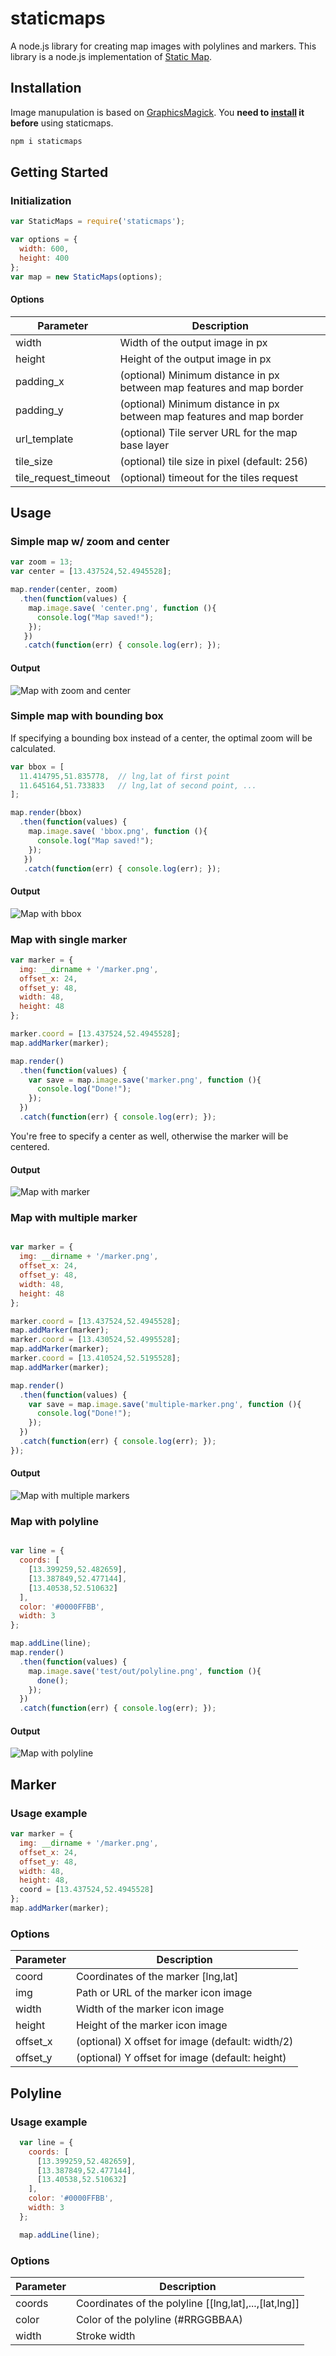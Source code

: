 # staticmaps
A node.js library for creating map images with polylines and markers. This library is a node.js implementation of [Static Map](https://github.com/komoot/staticmap).

## Installation

Image manupulation is based on [GraphicsMagick](http://www.graphicsmagick.org/). You **need to [install](http://www.graphicsmagick.org/README.html#documentation) it before** using staticmaps.

```bash
npm i staticmaps
```
## Getting Started

### Initialization ###
```javascript
var StaticMaps = require('staticmaps');
```
```javascript
var options = {
  width: 600,
  height: 400
};
var map = new StaticMaps(options);
```
#### Options
Parameter           | Description
------------------- | -------------
width               | Width of the output image in px
height              | Height of the output image in px
padding_x           | (optional) Minimum distance in px between map features and map border
padding_y           | (optional) Minimum distance in px between map features and map border
url_template        | (optional) Tile server URL for the map base layer
tile_size           | (optional) tile size in pixel (default: 256)
tile_request_timeout| (optional) timeout for the tiles request

## Usage

### Simple map w/ zoom and center
```javascript
var zoom = 13;
var center = [13.437524,52.4945528];

map.render(center, zoom)
  .then(function(values) {
    map.image.save( 'center.png', function (){
      console.log("Map saved!");  
    });  
   })
   .catch(function(err) { console.log(err); });
```
#### Output
![Map with zoom and center](https://stephangeorg.github.io/staticmaps/sample/center.png)

### Simple map with bounding box

If specifying a bounding box instead of a center, the optimal zoom will be calculated.

```javascript
var bbox = [
  11.414795,51.835778,  // lng,lat of first point
  11.645164,51.733833   // lng,lat of second point, ...
];

map.render(bbox)
  .then(function(values) {
    map.image.save( 'bbox.png', function (){
      console.log("Map saved!");  
    });  
   })
   .catch(function(err) { console.log(err); });
```
#### Output
![Map with bbox](https://stephangeorg.github.io/staticmaps/sample/bbox.png)

### Map with single marker

```javascript
var marker = {
  img: __dirname + '/marker.png',
  offset_x: 24,
  offset_y: 48,
  width: 48,
  height: 48
};

marker.coord = [13.437524,52.4945528];
map.addMarker(marker);

map.render()
  .then(function(values) {
    var save = map.image.save('marker.png', function (){
      console.log("Done!");
    });
  })
  .catch(function(err) { console.log(err); });

```
You're free to specify a center as well, otherwise the marker will be centered.

#### Output
![Map with marker](https://stephangeorg.github.io/staticmaps/sample/marker.png)

### Map with multiple marker
```javascript

var marker = {
  img: __dirname + '/marker.png',
  offset_x: 24,
  offset_y: 48,
  width: 48,
  height: 48
};

marker.coord = [13.437524,52.4945528];
map.addMarker(marker);
marker.coord = [13.430524,52.4995528];
map.addMarker(marker);
marker.coord = [13.410524,52.5195528];
map.addMarker(marker);

map.render()
  .then(function(values) {
    var save = map.image.save('multiple-marker.png', function (){
      console.log("Done!");
    });
  })
  .catch(function(err) { console.log(err); });
});

```
#### Output
![Map with multiple markers](https://stephangeorg.github.io/staticmaps/sample/multiple-marker.png?raw=true)

### Map with polyline
```javascript

var line = {
  coords: [
    [13.399259,52.482659],
    [13.387849,52.477144],
    [13.40538,52.510632]
  ],
  color: '#0000FFBB',
  width: 3
};

map.addLine(line);
map.render()
  .then(function(values) {
    map.image.save('test/out/polyline.png', function (){
      done();
    });
  })
  .catch(function(err) { console.log(err); });

```
#### Output
![Map with polyline](https://stephangeorg.github.io/staticmaps/sample/polyline.png?raw=true)

## Marker 
### Usage example
```javascript
var marker = {
  img: __dirname + '/marker.png',
  offset_x: 24,
  offset_y: 48,
  width: 48,
  height: 48,
  coord = [13.437524,52.4945528]
};
map.addMarker(marker);
```

### Options
Parameter           | Description
------------------- | -------------
coord               | Coordinates of the marker [lng,lat]
img                 | Path or URL of the marker icon image
width               | Width of the marker icon image
height              | Height of the marker icon image
offset_x            | (optional) X offset for image (default: width/2) 
offset_y            | (optional) Y offset for image (default: height)

## Polyline 
### Usage example
```javascript
  var line = {
    coords: [
      [13.399259,52.482659],
      [13.387849,52.477144],
      [13.40538,52.510632]
    ],
    color: '#0000FFBB',
    width: 3
  };

  map.addLine(line);
```

### Options
Parameter           | Description
------------------- | -------------
coords              | Coordinates of the polyline [[lng,lat],...,[lat,lng]]
color               | Color of the polyline (#RRGGBBAA)
width               | Stroke width



